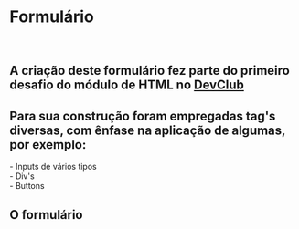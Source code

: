 <h1>Formulário</h1>
<br>
<h2>A criação deste formulário fez parte do primeiro desafio do módulo de HTML no <a href="https://plataforma.devclub.com.br/">DevClub</a></h2>
<h2>Para sua construção foram empregadas tag's diversas, com ênfase na aplicação de algumas, por exemplo:</h2>
- Inputs de vários tipos
<br>
- Div's
<br>
- Buttons
<br>
<h2>O formulário</h2>
<img>

